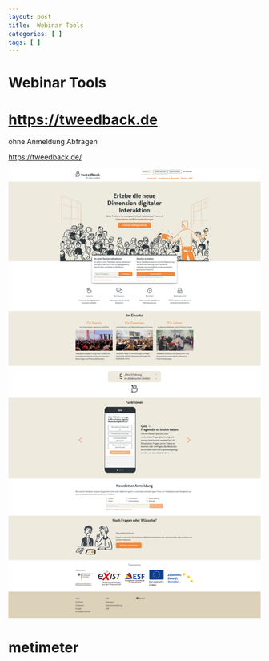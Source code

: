 ```yaml
---
layout: post
title:  Webinar Tools 
categories: [ ]
tags: [ ]
--- 
```

# Webinar Tools 


# https://tweedback.de

ohne Anmeldung Abfragen 

https://tweedback.de/

![](/pic/Screenshot_2021-01-27%20Tweedback.png)

# metimeter 

